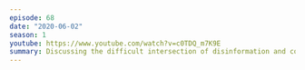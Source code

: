 ```yaml
---
episode: 68
date: "2020-06-02"
season: 1
youtube: https://www.youtube.com/watch?v=c0TDQ_m7K9E
summary: Discussing the difficult intersection of disinformation and content moderation
---
```

